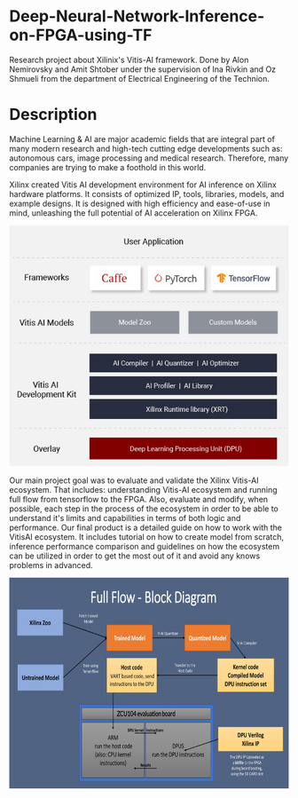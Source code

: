 # Deep-Neural-Network-Inference-on-FPGA-using-TF
Research project about Xilinix's Vitis-AI framework.
Done by Alon Nemirovsky and Amit Shtober under the supervision of Ina Rivkin and Oz Shmueli from the department of Electrical Engineering of the Technion.

# Description
Machine Learning & AI are major academic fields that are integral part of many modern research and high-tech cutting edge developments such as: autonomous cars, image processing and medical research. Therefore, many companies are trying to make a foothold in this world.

Xilinx created Vitis AI development environment for AI inference on Xilinx hardware platforms. It consists of optimized IP, tools, libraries, models, and example designs. It is designed with high efficiency and ease-of-use in mind, unleashing the full potential of AI acceleration on Xilinx FPGA.

<p align="center">
  <img src="./Project-Image-1.jpg">
</p>

Our main project goal was to evaluate and validate the Xilinx Vitis-AI ecosystem. That includes: understanding Vitis-AI ecosystem and running full flow from tensorflow to the FPGA. Also, evaluate and modify, when possible, each step in the process of the ecosystem in order to be able to understand it's limits and capabilities in terms of both logic and performance. Our final product is a detailed guide on how to work with the VitisAI ecosystem. It includes tutorial on how to create model from scratch, inference performance comparison and guidelines on how the ecosystem can be utilized in order to get the most out of it and avoid any knows problems in advanced. 

<p align="center">
  <img width="700" height="380" src="./Project-Image-2.jpg">
</p>
